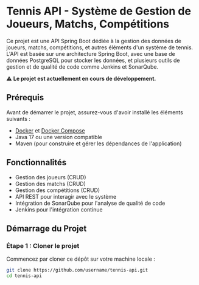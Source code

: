 # Tennis API - Système de Gestion de Joueurs, Matchs, Compétitions

Ce projet est une API Spring Boot dédiée à la gestion des données de joueurs, matchs, compétitions, et autres éléments d'un système de tennis. L'API est basée sur une architecture Spring Boot, avec une base de données PostgreSQL pour stocker les données, et plusieurs outils de gestion et de qualité de code comme Jenkins et SonarQube.

⚠️ **Le projet est actuellement en cours de développement.**

## Prérequis

Avant de démarrer le projet, assurez-vous d'avoir installé les éléments suivants :

- [Docker](https://www.docker.com/get-started) et [Docker Compose](https://docs.docker.com/compose/install/)
- Java 17 ou une version compatible
- Maven (pour construire et gérer les dépendances de l'application)

## Fonctionnalités

- Gestion des joueurs (CRUD)
- Gestion des matchs (CRUD)
- Gestion des compétitions (CRUD)
- API REST pour interagir avec le système
- Intégration de SonarQube pour l'analyse de qualité de code
- Jenkins pour l'intégration continue

## Démarrage du Projet

### Étape 1 : Cloner le projet

Commencez par cloner ce dépôt sur votre machine locale :

```bash
git clone https://github.com/username/tennis-api.git
cd tennis-api
```
